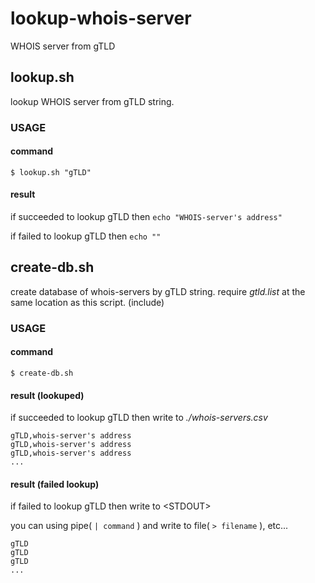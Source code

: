 # lookup-whois-server

WHOIS server from gTLD

## lookup.sh

lookup WHOIS server from gTLD string.

### USAGE

#### command

`$ lookup.sh "gTLD"`

#### result

if succeeded to lookup gTLD then `echo "WHOIS-server's address"`

if failed to lookup gTLD then `echo ""`

## create-db.sh

create database of whois-servers by gTLD string. require *gtld.list* at the same location as this script. (include)

### USAGE

#### command

`$ create-db.sh`

#### result (lookuped)

if succeeded to lookup gTLD then write to *./whois-servers.csv*

<pre><code>gTLD,whois-server's address
gTLD,whois-server's address
gTLD,whois-server's address
...
</code></pre>

#### result (failed lookup)

if failed to lookup gTLD then write to \<STDOUT\>

you can using pipe( `| command` ) and write to file( `> filename` ), etc...

<pre><code>gTLD
gTLD
gTLD
...
</code></pre>

